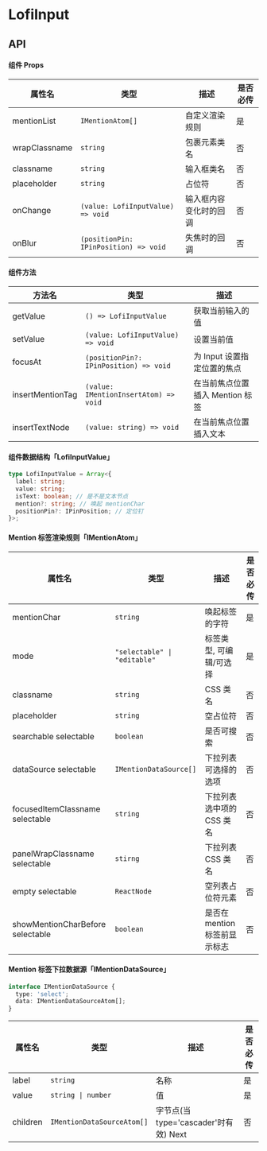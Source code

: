 # LofiInput

<!-- [![NPM version](https://img.shields.io/npm/v/LofiInput.svg?style=flat)](https://npmjs.org/package/LofiInput)
[![NPM downloads](http://img.shields.io/npm/dm/LofiInput.svg?style=flat)](https://npmjs.org/package/LofiInput) -->

## API

#### 组件 Props

| 属性名        | 类型                                  | 描述                   | 是否必传 |
| ------------- | ------------------------------------- | ---------------------- | -------- |
| mentionList   | `IMentionAtom[]`                      | 自定义渲染规则         | 是       |
| wrapClassname | `string`                              | 包裹元素类名           | 否       |
| classname     | `string`                              | 输入框类名             | 否       |
| placeholder   | `string`                              | 占位符                 | 否       |
| onChange      | `(value: LofiInputValue) => void`     | 输入框内容变化时的回调 | 否       |
| onBlur        | `(positionPin: IPinPosition) => void` | 失焦时的回调           | 否       |

#### 组件方法

| 方法名           | 类型                                   | 描述                            |
| ---------------- | -------------------------------------- | ------------------------------- |
| getValue         | `() => LofiInputValue`                 | 获取当前输入的值                |
| setValue         | `(value: LofiInputValue) => void`      | 设置当前值                      |
| focusAt          | `(positionPin?: IPinPosition) => void` | 为 Input 设置指定位置的焦点     |
| insertMentionTag | `(value: IMentionInsertAtom) => void`  | 在当前焦点位置插入 Mention 标签 |
| insertTextNode   | `(value: string) => void`              | 在当前焦点位置插入文本          |

#### 组件数据结构「LofiInputValue」

```typescript | pure
type LofiInputValue = Array<{
  label: string;
  value: string;
  isText: boolean; // 是不是文本节点
  mention?: string; // 唤起 mentionChar
  positionPin?: IPinPosition; // 定位钉
}>;
```

#### Mention 标签渲染规则「IMentionAtom」

| 属性名                                          | 类型                         | 描述                          | 是否必传 |
| ----------------------------------------------- | ---------------------------- | ----------------------------- | -------- |
| mentionChar                                     | `string`                     | 唤起标签的字符                | 是       |
| mode                                            | `"selectable" \| "editable"` | 标签类型, 可编辑/可选择       | 是       |
| classname                                       | `string`                     | CSS 类名                      | 否       |
| placeholder                                     | `string`                     | 空占位符                      | 否       |
| searchable <Badge>selectable</Badge>            | `boolean`                    | 是否可搜索                    | 否       |
| dataSource <Badge>selectable</Badge>            | `IMentionDataSource[]`       | 下拉列表可选择的选项          | 否       |
| focusedItemClassname <Badge>selectable</Badge>  | `string`                     | 下拉列表选中项的 CSS 类名     | 否       |
| panelWrapClassname <Badge>selectable</Badge>    | `stirng`                     | 下拉列表 CSS 类名             | 否       |
| empty <Badge>selectable</Badge>                 | `ReactNode`                  | 空列表占位符元素              | 否       |
| showMentionCharBefore <Badge>selectable</Badge> | `boolean`                    | 是否在 mention 标签前显示标志 | 否       |

#### Mention 标签下拉数据源「IMentionDataSource」

```typescript | pure
interface IMentionDataSource {
  type: 'select';
  data: IMentionDataSourceAtom[];
}
```

| 属性名   | 类型                       | 描述                                                                | 是否必传 |
| -------- | -------------------------- | ------------------------------------------------------------------- | -------- |
| label    | `string`                   | 名称                                                                | 是       |
| value    | `string \| number`         | 值                                                                  | 是       |
| children | `IMentionDataSourceAtom[]` | 字节点(当 type='cascader'时有效) <Badge type="success">Next</Badge> | 否       |
